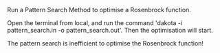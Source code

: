 Run a Pattern Search Method to optimise a Rosenbrock function.

Open the terminal from local, and run the command 'dakota -i pattern_search.in -o pattern_search.out'. Then the optimisation will start.

The pattern search is inefficient to optimise the Rosenbrock function!

